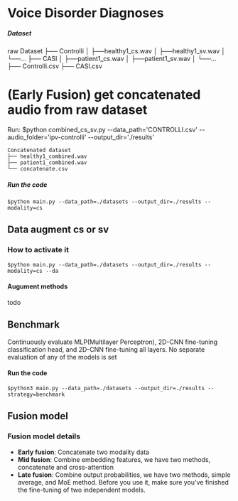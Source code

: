 # Voice Disorder Diagnoses

##### Dataset
raw Dataset
├── Controlli
│    ├──healthy1_cs.wav
│    ├──healthy1_sv.wav
│    └──...
├── CASI
│    ├──patient1_cs.wav
│    ├──patient1_sv.wav
│    └──...
├── Controlli.csv
├── CASI.csv


<!-- - Separate the data of the two modalities (For unimodal models)

```
separated Dataset
├── cs
│    ├──healthy1_cs.wav
│    ├──patient1_cs.wav
│    └──...
├── sv
│    ├──healthy1_sv.wav
│    ├──patient1_sv.wav
│    └──...
├── cs_dataset.csv
├── sv_dataset.csv
``` -->

# (Early Fusion) get concatenated audio from raw dataset
Run:
$python combined_cs_sv.py  --data_path='CONTROLLI.csv' --audio_folder='ipv-controlli' --output_dir='./results'
```
Concatenated dataset
├── healthy1_combined.wav
├── patient1_combined.wav
└── concatenate.csv
```

##### Run the code
```
$python main.py --data_path=./datasets --output_dir=./results --modality=cs 
```

## Data augment cs or sv
### How to activate it
```
$python main.py --data_path=./datasets --output_dir=./results --modality=cs --da
```
#### Augument methods
todo

## Benchmark
Continuously evaluate MLP(Multilayer Perceptron), 2D-CNN fine-tuning classification head, and 2D-CNN fine-tuning all layers. No separate evaluation of any of the models is set
#### Run the code
```
$python3 main.py --data_path=./datasets --output_dir=./results --strategy=benchmark
```

## Fusion model

### Fusion model details
- **Early fusion**: Concatenate two modality data
- **Mid fusion**: Combine embedding features, we have two methods, concatenate and cross-attention
- **Late fusion**: Combine output probabilities, we have two methods, simple average, and MoE method. Before you use it, make sure you've finished the fine-tuning of two independent models.


